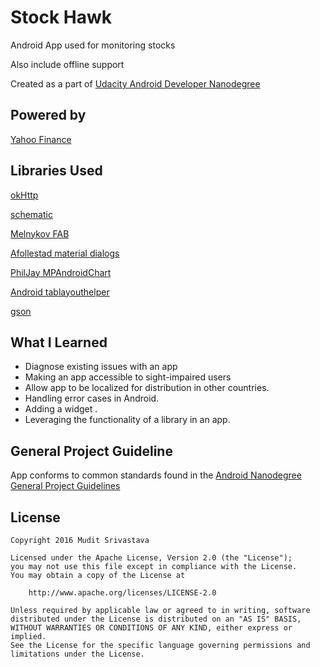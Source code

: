 # Stock Hawk
Android App used for monitoring stocks

Also include offline support

Created as a part of [Udacity Android Developer Nanodegree](https://www.udacity.com/course/android-developer-nanodegree-by-google--nd801) 

## Powered by
[Yahoo Finance ](https://finance.yahoo.com/)

## Libraries Used
[okHttp](http://square.github.io/okhttp/)

[schematic](https://github.com/SimonVT/schematic)

[Melnykov FAB](https://github.com/makovkastar/FloatingActionButton)

[Afollestad material dialogs](https://github.com/afollestad/material-dialogs)

[PhilJay MPAndroidChart](https://github.com/PhilJay/MPAndroidChart)

[Android tablayouthelper](https://github.com/h6ah4i/android-tablayouthelper)

[gson](https://github.com/google/gson)

## What I Learned

- Diagnose existing issues with an app
- Making an app accessible to sight-impaired users
- Allow app to be localized for distribution in other countries.
- Handling error cases in Android.
- Adding a widget .
- Leveraging the functionality of a library in an app.

## General Project Guideline
App conforms to common standards found in the [Android Nanodegree General Project Guidelines](http://udacity.github.io/android-nanodegree-guidelines/core.html)

## License

```
Copyright 2016 Mudit Srivastava

Licensed under the Apache License, Version 2.0 (the "License");
you may not use this file except in compliance with the License.
You may obtain a copy of the License at

    http://www.apache.org/licenses/LICENSE-2.0

Unless required by applicable law or agreed to in writing, software
distributed under the License is distributed on an "AS IS" BASIS,
WITHOUT WARRANTIES OR CONDITIONS OF ANY KIND, either express or implied.
See the License for the specific language governing permissions and
limitations under the License.
```

